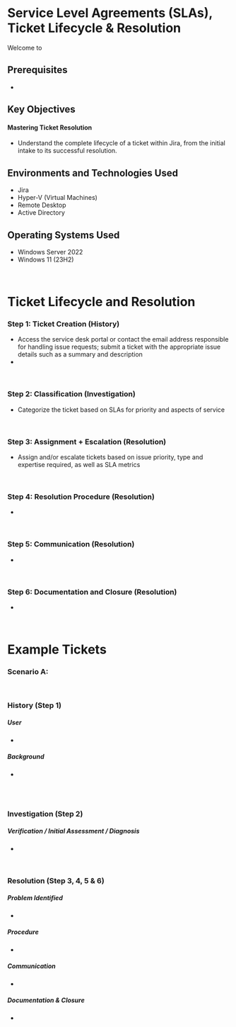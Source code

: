 <h1> Service Level Agreements (SLAs), Ticket Lifecycle & Resolution </h1>


<p>Welcome to </p>

<h2>Prerequisites</h2>

- 

<h2>Key Objectives</h2>

<h4>Mastering Ticket Resolution</h4>

- Understand the complete lifecycle of a ticket within Jira, from the initial intake to its successful resolution.



<h2>Environments and Technologies Used</h2>

- Jira
- Hyper-V (Virtual Machines)
- Remote Desktop
- Active Directory

<h2>Operating Systems Used </h2>

- Windows Server 2022
- Windows 11 (23H2)


<br>



<h1>Ticket Lifecycle and Resolution</h1>

<h3>Step 1: Ticket Creation (History)</h3>
<p> </p>

- Access the service desk portal or contact the email address responsible for handling issue requests; submit a ticket with the appropriate issue details such as a summary and description
- 

<br>


<h3>Step 2: Classification (Investigation)</h3>
<p></p>

- Categorize the ticket based on SLAs for priority and aspects of service

<br>


<h3>Step 3: Assignment + Escalation (Resolution)</h3>
<p></p>

- Assign and/or escalate tickets based on issue priority, type and expertise required, as well as SLA metrics

<br>



<h3>Step 4: Resolution Procedure (Resolution)</h3>
<p></p>

- 

<br>


<h3>Step 5: Communication (Resolution)</h3>
<p></p>

- 

<br>


<h3>Step 6: Documentation and Closure (Resolution)</h3>
<p></p>

- 

<br>



<h1>Example Tickets</h1>

<h3>Scenario A: </h3>

<br>

<h3>History (Step 1)</h3>

<h5><strong>User</strong> </h5>

- 

<h5>Background</h5>

- 



<br>
<br>

<h3>Investigation (Step 2)</h3>

<h5> Verification / Initial Assessment / Diagnosis</h5>

- 

<br>

<h3>Resolution (Step 3, 4, 5 & 6)</h3>


<h5>Problem Identified</h5>

- 


<h5>Procedure</h5>

- 



<h5>Communication</h5>

- 

<h5>Documentation & Closure</h5>

- 


